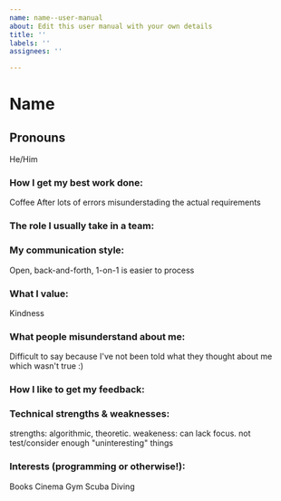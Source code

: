 ```yaml
---
name: name--user-manual
about: Edit this user manual with your own details
title: ''
labels: ''
assignees: ''

---
```


# Name
## Pronouns
He/Him

### How I get my best work done:
Coffee
After lots of errors misunderstading the actual requirements

### The role I usually take in a team:

### My communication style:
Open, back-and-forth, 1-on-1 is easier to process

### What I value:
Kindness

### What people misunderstand about me:
Difficult to say because I've not been told what they thought about me which wasn't true :) 
### How I like to get my feedback:

### Technical strengths & weaknesses:
strengths: algorithmic, theoretic.
weakeness: can lack focus. not test/consider enough "uninteresting" things

### Interests (programming or otherwise!):
Books
Cinema
Gym
Scuba Diving